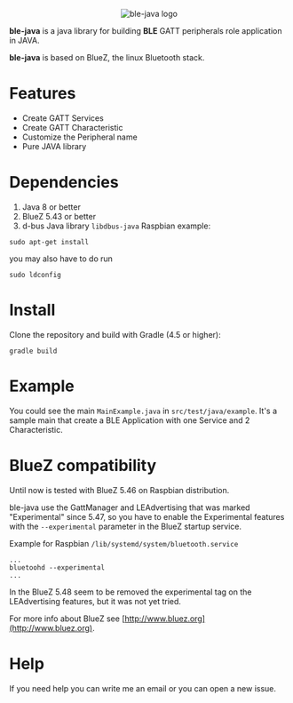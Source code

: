 <p align="center">
  <img src="ble-java-logo.png" alt="ble-java logo"/>
</p>

**ble-java** is a java library for building **BLE** GATT peripherals role application in JAVA.

**ble-java** is based on BlueZ, the linux Bluetooth stack.

# Features
* Create GATT Services
* Create GATT Characteristic
* Customize the Peripheral name
* Pure JAVA library

# Dependencies
1. Java 8 or better
2. BlueZ 5.43 or better
3. d-bus Java library `libdbus-java`
Raspbian example:
```
sudo apt-get install
```
you may also have to do run
```
sudo ldconfig
```

# Install
Clone the repository and build with Gradle (4.5 or higher):
```
gradle build
```

# Example
You could see the main `MainExample.java` in `src/test/java/example`.
It's a sample main that create a BLE Application with one Service and 2 Characteristic.

# BlueZ compatibility
Until now is tested with BlueZ 5.46 on Raspbian distribution.

ble-java use the GattManager and LEAdvertising that was marked "Experimental" since 5.47, so you have to enable the Experimental features with the `--experimental` parameter in the BlueZ startup service.

Example for Raspbian `/lib/systemd/system/bluetooth.service`

```
...
bluetoohd --experimental
...
```

In the BlueZ 5.48 seem to be removed the experimental tag on the LEAdvertising features, but it was not yet tried.

For more info about BlueZ see [http://www.bluez.org](http://www.bluez.org).

# Help
If you need help you can write me an email or you can open a new issue.
